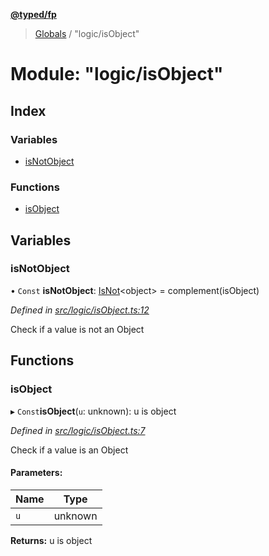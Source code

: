 **[@typed/fp](../README.md)**

> [Globals](../globals.md) / "logic/isObject"

# Module: "logic/isObject"

## Index

### Variables

* [isNotObject](_logic_isobject_.md#isnotobject)

### Functions

* [isObject](_logic_isobject_.md#isobject)

## Variables

### isNotObject

• `Const` **isNotObject**: [IsNot](_logic_types_.md#isnot)\<object> = complement(isObject)

*Defined in [src/logic/isObject.ts:12](https://github.com/TylorS/typed-fp/blob/ac98ca1/src/logic/isObject.ts#L12)*

Check if a value is not an Object

## Functions

### isObject

▸ `Const`**isObject**(`u`: unknown): u is object

*Defined in [src/logic/isObject.ts:7](https://github.com/TylorS/typed-fp/blob/ac98ca1/src/logic/isObject.ts#L7)*

Check if a value is an Object

#### Parameters:

Name | Type |
------ | ------ |
`u` | unknown |

**Returns:** u is object
